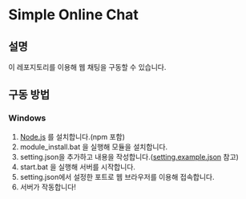 # **Simple Online Chat**

## 설명

이 레포지토리를 이용해 웹 채팅을 구동할 수 있습니다.

## 구동 방법

### Windows
1. [Node.js](https://nodejs.org/en/) 를 설치합니다.(npm 포함)
1. module_install.bat 을 실행해 모듈을 설치합니다.
1. setting.json을 추가하고 내용을 작성합니다.([setting.example.json](https://github.com/wjdgustn/simple-online-chat/blob/master/setting.example.json) 참고)
1. start.bat 을 실행해 서버를 시작합니다.
1. setting.json에서 설정한 포트로 웹 브라우저를 이용해 접속합니다.
1. 서버가 작동합니다!
